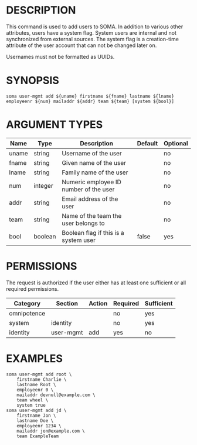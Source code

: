 # DESCRIPTION

This command is used to add users to SOMA. In addition to various other
attributes, users have a system flag. System users are internal and not
synchronized from external sources.
The system flag is a creation-time attribute of the user account that
can not be changed later on.

Usernames must not be formatted as UUIDs.

# SYNOPSIS

```
soma user-mgmt add ${uname} firstname ${fname} lastname ${lname} employeenr ${num} mailaddr ${addr} team ${team} [system ${bool}]
```

# ARGUMENT TYPES

Name | Type |     Description   | Default | Optional
 --- |  --- | ----------------- | ------- | --------
uname | string | Username of the user | | no
fname | string | Given name of the user | | no
lname | string | Family name of the user | | no
num | integer | Numeric employee ID number of the user | | no
addr | string | Email address of the user | | no
team | string | Name of the team the user belongs to | | no
bool | boolean | Boolean flag if this is a system user | false | yes

# PERMISSIONS

The request is authorized if the user either has at least one
sufficient or all required permissions.

Category | Section | Action | Required | Sufficient
 ------- | ------- | ------ | -------- | ----------
omnipotence | | | no | yes
system | identity | | no | yes
identity | user-mgmt | add | yes | no

# EXAMPLES

```
soma user-mgmt add root \
    firstname Charlie \
    lastname Root \
    employeenr 0 \
    mailaddr devnull@example.com \
    team wheel \
    system true
soma user-mgmt add jd \
    firstname Jon \
    lastname Doe \
    employeenr 1234 \
    mailaddr jon@example.com \
    team ExampleTeam
```
